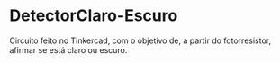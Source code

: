 # DetectorClaro-Escuro

Circuito feito no Tinkercad, com o objetivo de, a partir do fotorresistor, afirmar se está claro ou escuro.
